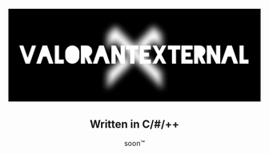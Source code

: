 [![Header](https://raw.githubusercontent.com/ValorantExternal/ValorantExternal/main/Image%20Files/header.jpg)](#top)

<h2 id="title" align="center">Written in C/#/++</h2>
<p id="soon" align="center">soon™</p>

